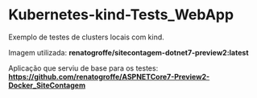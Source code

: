 # Kubernetes-kind-Tests_WebApp
Exemplo de testes de clusters locais com kind.

Imagem utilizada: **renatogroffe/sitecontagem-dotnet7-preview2:latest**

Aplicação que serviu de base para os testes: **https://github.com/renatogroffe/ASPNETCore7-Preview2-Docker_SiteContagem**
